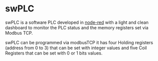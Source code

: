 # swPLC
swPLC is a software PLC developed in [node-red](https://nodered.org/) with a light and clean dashboard to monitor the PLC status and the memory registers set via Modbus TCP.

swPLC can be programmed via modbusTCP it has four Holding registers (address from 0 to 3) that can be set with integer values and five Coil Registers that can be set with 0 or 1 bits values.

